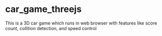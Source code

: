 # car_game_threejs
This is a 3D car game which runs in web browser with features like score count, collition detection, and speed control
